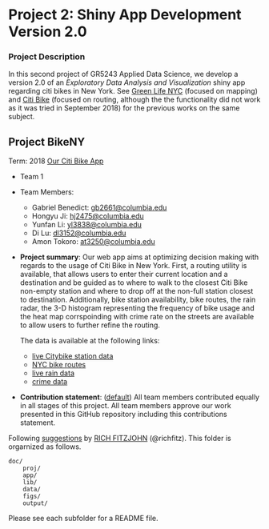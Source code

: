 # Project 2: Shiny App Development Version 2.0

### Project Description


In this second project of GR5243 Applied Data Science, we develop a version 2.0 of an *Exploratory Data Analysis and Visualization* shiny app regarding citi bikes in New York. See [Green Life NYC](https://wct2112.shinyapps.io/greenlivingnewyork/) (focused on mapping) and [Citi Bike](https://krozzzz.shinyapps.io/Final_vision/) (focused on routing, although the the functionality did not work as it was tried in September 2018) for the previous works on the same subject. 

## Project BikeNY 
Term:  2018 [Our Citi Bike App](https://gabriben.shinyapps.io/work/)

+ Team 1
+ Team Members: 
	 + Gabriel Benedict: gb2661@columbia.edu
   + Hongyu Ji: hj2475@columbia.edu
   + Yunfan Li: yl3838@columbia.edu
   + Di Lu: dl3152@columbia.edu
   + Amon Tokoro: at3250@columbia.edu

+ **Project summary**: Our web app aims at optimizing decision making with regards to the usage of Citi Bike in New York. First, a routing utility is available, that allows users to enter their current location and a destination and be guided as to where to walk to the closest Citi Bike non-empty station and where to drop off at the non-full station closest to destination. Additionally, bike station availability, bike routes, the rain radar, the 3-D histogram representing the frequency of bike usage and the heat map corrspoinding with crime rate on the streets are available to allow users to further refine the routing.

  The data is available at the following links:
  + [live Citybike station data](https://www.citibikenyc.com/system-data)
  + [NYC bike routes](http://www.nyc.gov/html/dot/html/about/datafeeds.shtml)
  + [live rain data](http://mesonet.agron.iastate.edu)
  + [crime data](https://data.cityofnewyork.us/Public-Safety/NYC-crime/qb7u-rbmr)

+ **Contribution statement**: ([default](doc/a_note_on_contributions.md)) All team members contributed equally in all stages of this project. All team members approve our work presented in this GitHub repository including this contributions statement. 

Following [suggestions](http://nicercode.github.io/blog/2013-04-05-projects/) by [RICH FITZJOHN](http://nicercode.github.io/about/#Team) (@richfitz). This folder is orgarnized as follows.

```
doc/
	proj/
	app/
	lib/
	data/
	figs/
	output/
```

Please see each subfolder for a README file.

